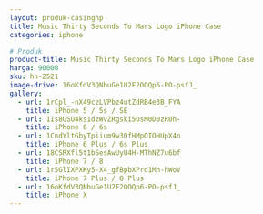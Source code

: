 ```yaml
---
layout: produk-casinghp
title: Music Thirty Seconds To Mars Logo iPhone Case
categories: iphone

# Produk
product-title: Music Thirty Seconds To Mars Logo iPhone Case
harga: 90000
sku: hn-2521
image-drive: 16oKfdV3QNbuGe1U2F2OOQp6-PO-psfJ_
gallery:
  - url: 1rCpl_-nX49czLVPbz4utZdRB4e3B_FYA
    title: iPhone 5 / 5s / SE
  - url: 1Is8GSO4ks1dzWvZRgski5OsM0D0zR0h-
    title: iPhone 6 / 6s
  - url: 1CndYltGbyTpiium9w3QfHMpQIOHUpX4n
    title: iPhone 6 Plus / 6s Plus
  - url: 18CSRXfl5t1bSesAwUyU4H-MThNZ7u6bf
    title: iPhone 7 / 8
  - url: 1r5GlIXPXKy5-X4_gfBpbXPrd1Mh-hWoV
    title: iPhone 7 Plus / 8 Plus
  - url: 16oKfdV3QNbuGe1U2F2OOQp6-PO-psfJ_
    title: iPhone X
---
```

